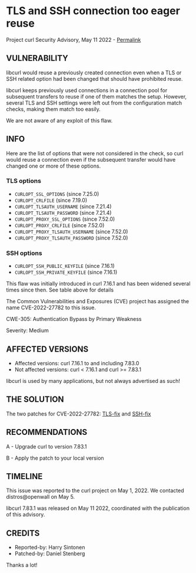 TLS and SSH connection too eager reuse
======================================

Project curl Security Advisory, May 11 2022 -
[Permalink](https://curl.se/docs/CVE-2022-27782.html)

VULNERABILITY
-------------

libcurl would reuse a previously created connection even when a TLS or SSH
related option had been changed that should have prohibited reuse.

libcurl keeps previously used connections in a connection pool for subsequent
transfers to reuse if one of them matches the setup. However, several TLS and
SSH settings were left out from the configuration match checks, making them
match too easily.

We are not aware of any exploit of this flaw.

INFO
----

Here are the list of options that were not considered in the check, so curl
would reuse a connection even if the subsequent transfer would have changed
one or more of these options.

### TLS options

- `CURLOPT_SSL_OPTIONS` (since 7.25.0)
- `CURLOPT_CRLFILE` (since 7.19.0)
- `CURLOPT_TLSAUTH_USERNAME` (since 7.21.4)
- `CURLOPT_TLSAUTH_PASSWORD` (since 7.21.4)
- `CURLOPT_PROXY_SSL_OPTIONS` (since 7.52.0)
- `CURLOPT_PROXY_CRLFILE` (since 7.52.0)
- `CURLOPT_PROXY_TLSAUTH_USERNAME` (since 7.52.0)
- `CURLOPT_PROXY_TLSAUTH_PASSWORD` (since 7.52.0)

### SSH options

- `CURLOPT_SSH_PUBLIC_KEYFILE` (since 7.16.1)
- `CURLOPT_SSH_PRIVATE_KEYFILE` (since 7.16.1)

This flaw was initially introduced in curl 7.16.1 and has been widened several
times since then. See table above for details

The Common Vulnerabilities and Exposures (CVE) project has assigned the name
CVE-2022-27782 to this issue.

CWE-305: Authentication Bypass by Primary Weakness

Severity: Medium

AFFECTED VERSIONS
-----------------

- Affected versions: curl 7.16.1 to and including 7.83.0
- Not affected versions: curl < 7.16.1 and curl >= 7.83.1

libcurl is used by many applications, but not always advertised as such!

THE SOLUTION
------------

The two patches for CVE-2022-27782: [TLS-fix](https://github.com/curl/curl/commit/f18af4f874) and [SSH-fix](https://github.com/curl/curl/commit/1645e9b44505abd5cbaf65da5282c3f33b5924a5)

RECOMMENDATIONS
--------------

 A - Upgrade curl to version 7.83.1

 B - Apply the patch to your local version
 
TIMELINE
--------

This issue was reported to the curl project on May 1, 2022. We contacted
distros@openwall on May 5.

libcurl 7.83.1 was released on May 11 2022, coordinated with the publication
of this advisory.

CREDITS
-------

- Reported-by: Harry Sintonen
- Patched-by: Daniel Stenberg

Thanks a lot!
